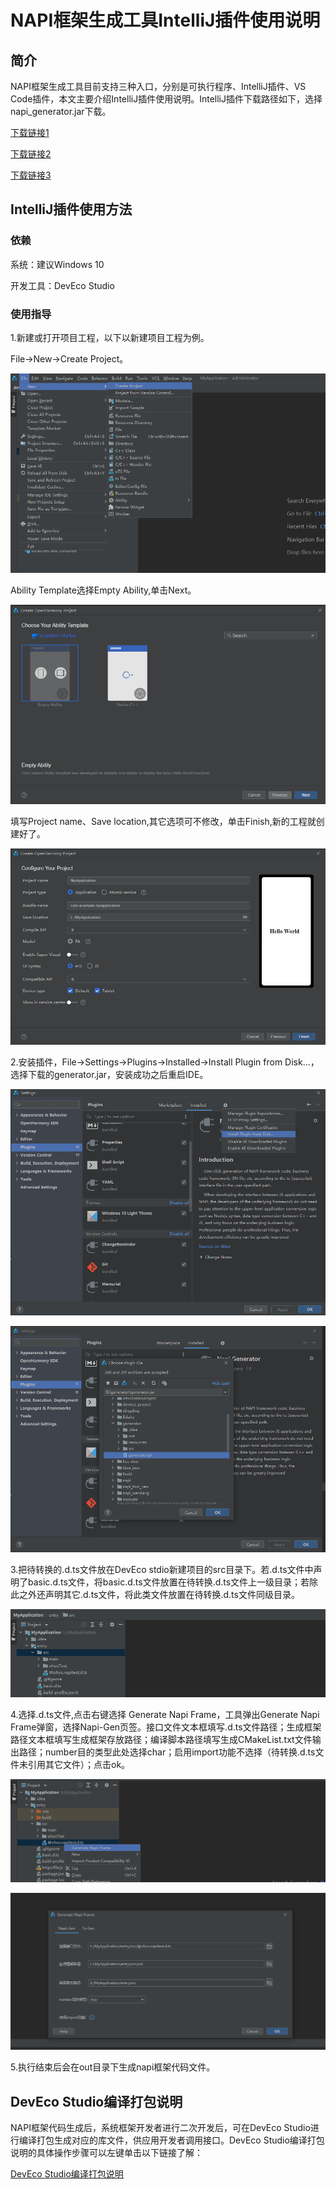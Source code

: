 # NAPI框架生成工具IntelliJ插件使用说明

## 简介

NAPI框架生成工具目前支持三种入口，分别是可执行程序、IntelliJ插件、VS Code插件，本文主要介绍IntelliJ插件使用说明。IntelliJ插件下载路径如下，选择napi_generator.jar下载。

[下载链接1]( http://ftpkaihongdigi.i234.me:5000/sharing/PC6uOorrM)

[下载链接2]( http://ftp.kaihong.com:5000/sharing/PC6uOorrM)

[下载链接3]( http://ftp.kaihongdigi.com:5000/sharing/PC6uOorrM)    

## IntelliJ插件使用方法

### 依赖

系统：建议Windows 10

开发工具：DevEco Studio

### 使用指导

1.新建或打开项目工程，以下以新建项目工程为例。

File->New->Create Project。

![](../../../figures/DevEco_step_newFile.png)

Ability Template选择Empty Ability,单击Next。

![](../../../figures/DevEco_step_firstNext.png)

填写Project name、Save location,其它选项可不修改，单击Finish,新的工程就创建好了。

![](../../../figures/DevEco_step_finish.png)

2.安装插件，File->Settings->Plugins->Installed->Install Plugin from Disk...，选择下载的generator.jar，安装成功之后重启IDE。

![](../../../figures/DevEco_step_pluginsOk.png)

![](../../../figures/DevEco_step_applyPlugins.png)

3.把待转换的.d.ts文件放在DevEco stdio新建项目的src目录下。若.d.ts文件中声明了basic.d.ts文件，将basic.d.ts文件放置在待转换.d.ts文件上一级目录；若除此之外还声明其它.d.ts文件，将此类文件放置在待转换.d.ts文件同级目录。

![](../../../figures/DevEco_step_napi.png)

4.选择.d.ts文件,点击右键选择 Generate Napi Frame，工具弹出Generate Napi Frame弹窗，选择Napi-Gen页签。接口文件文本框填写.d.ts文件路径；生成框架路径文本框填写生成框架存放路径；编译脚本路径填写生成CMakeList.txt文件输出路径；number目的类型此处选择char；启用import功能不选择（待转换.d.ts文件未引用其它文件）；点击ok。

![](../../../figures/DevEco_step_napiGenerate.png)

![](../../../figures/DevEco_step_napi_ok.png)

5.执行结束后会在out目录下生成napi框架代码文件。

## DevEco Studio编译打包说明
NAPI框架代码生成后，系统框架开发者进行二次开发后，可在DevEco Studio进行编译打包生成对应的库文件，供应用开发者调用接口。DevEco Studio编译打包说明的具体操作步骤可以左键单击以下链接了解：

[DevEco Studio编译打包说明](https://gitee.com/openharmony/napi_generator/blob/master/docs/napi/INSTRUCTION_BUILD_ZH.md)

